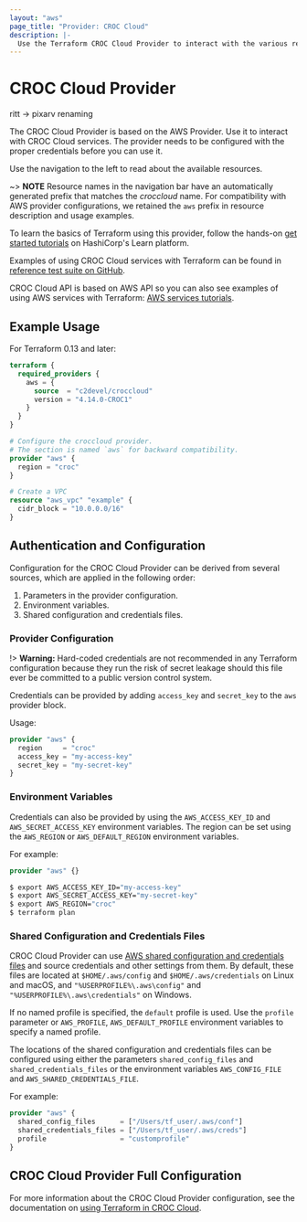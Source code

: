 ```yaml
---
layout: "aws"
page_title: "Provider: CROC Cloud"
description: |-
  Use the Terraform CROC Cloud Provider to interact with the various resources supported by CROC Cloud. You must configure the provider with the proper credentials before you can use it.
---
```


[hashicorp-tutorials]: https://learn.hashicorp.com/tutorials/terraform/infrastructure-as-code?in=terraform/aws-get-started&utm_source=WEBSITE&utm_medium=WEB_IO&utm_offer=ARTICLE_PAGE&utm_content=DOCS
[aws-tutorials]: https://learn.hashicorp.com/collections/terraform/aws?utm_source=WEBSITE&utm_medium=WEB_IO&utm_offer=ARTICLE_PAGE&utm_content=DOCS
[c2-tutorials]: https://github.com/C2Devel/terraform-examples
[aws-configure-files]: https://docs.aws.amazon.com/cli/latest/userguide/cli-configure-files.html
[terraform]: https://docs.cloud.croc.ru/en/api/tools/terraform.html

# CROC Cloud Provider

ritt -> pixarv renaming

The CROC Cloud Provider is based on the AWS Provider.
Use it to interact with CROC Cloud services.
The provider needs to be configured with the proper credentials before you can use it.

Use the navigation to the left to read about the available resources.

~> **NOTE**
Resource names in the navigation bar have an automatically generated prefix that matches the *croccloud* name.
For compatibility with AWS provider configurations, we retained the ``aws`` prefix in resource description and usage examples.

To learn the basics of Terraform using this provider, follow the
hands-on [get started tutorials][hashicorp-tutorials] on HashiCorp's Learn platform.

Examples of using CROC Cloud services with Terraform can be found in [reference test suite on GitHub][c2-tutorials].

CROC Cloud API is based on AWS API so you can also see examples of using AWS services with Terraform: [AWS services tutorials][aws-tutorials].

## Example Usage

For Terraform 0.13 and later:

```terraform
terraform {
  required_providers {
    aws = {
      source  = "c2devel/croccloud"
      version = "4.14.0-CROC1"
    }
  }
}

# Configure the croccloud provider.
# The section is named `aws` for backward compatibility.
provider "aws" {
  region = "croc"
}

# Create a VPC
resource "aws_vpc" "example" {
  cidr_block = "10.0.0.0/16"
}
```

## Authentication and Configuration

Configuration for the CROC Cloud Provider can be derived from several sources,
which are applied in the following order:

1. Parameters in the provider configuration.
2. Environment variables.
3. Shared configuration and credentials files.

### Provider Configuration

!> **Warning:** Hard-coded credentials are not recommended in any Terraform
configuration because they run the risk of secret leakage should this file ever be committed to a
public version control system.

Credentials can be provided by adding `access_key` and `secret_key` to the `aws` provider block.

Usage:

```terraform
provider "aws" {
  region     = "croc"
  access_key = "my-access-key"
  secret_key = "my-secret-key"
}
```

### Environment Variables

Credentials can also be provided by using the `AWS_ACCESS_KEY_ID` and `AWS_SECRET_ACCESS_KEY` environment variables.
The region can be set using the `AWS_REGION` or `AWS_DEFAULT_REGION` environment variables.

For example:

```terraform
provider "aws" {}
```

```sh
$ export AWS_ACCESS_KEY_ID="my-access-key"
$ export AWS_SECRET_ACCESS_KEY="my-secret-key"
$ export AWS_REGION="croc"
$ terraform plan
```

### Shared Configuration and Credentials Files

CROC Cloud Provider can use [AWS shared configuration and credentials files][aws-configure-files] and source credentials and other settings from them.
By default, these files are located at `$HOME/.aws/config` and `$HOME/.aws/credentials` on Linux and macOS,
and `"%USERPROFILE%\.aws\config"` and `"%USERPROFILE%\.aws\credentials"` on Windows.

If no named profile is specified, the `default` profile is used.
Use the `profile` parameter or `AWS_PROFILE`, `AWS_DEFAULT_PROFILE` environment variables to specify a named profile.

The locations of the shared configuration and credentials files can be configured using either
the parameters `shared_config_files` and `shared_credentials_files`
or the environment variables `AWS_CONFIG_FILE` and `AWS_SHARED_CREDENTIALS_FILE`.

For example:

```terraform
provider "aws" {
  shared_config_files      = ["/Users/tf_user/.aws/conf"]
  shared_credentials_files = ["/Users/tf_user/.aws/creds"]
  profile                  = "customprofile"
}
```

## CROC Cloud Provider Full Configuration

For more information about the CROC Cloud Provider configuration, see the documentation on [using Terraform in CROC Cloud][terraform].
